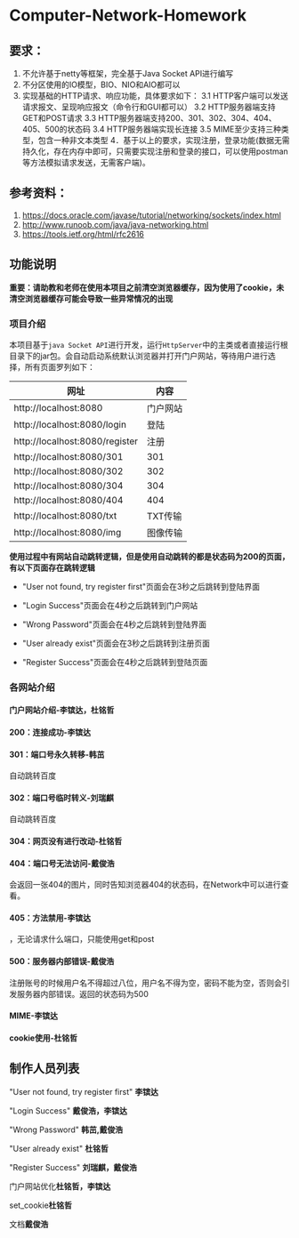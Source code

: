 # Computer-Network-Homework

## 要求： 
1. 不允许基于netty等框架，完全基于Java Socket API进行编写
2. 不分区使用的IO模型，BIO、NIO和AIO都可以
3. 实现基础的HTTP请求、响应功能，具体要求如下：
    3.1 HTTP客户端可以发送请求报文、呈现响应报文（命令行和GUI都可以）
    3.2 HTTP服务器端支持GET和POST请求
    3.3 HTTP服务器端支持200、301、302、304、404、405、500的状态码
    3.4 HTTP服务器端实现长连接
3.5 MIME至少支持三种类型，包含一种非文本类型
4．基于以上的要求，实现注册，登录功能(数据无需持久化，存在内存中即可，只需要实现注册和登录的接口，可以使用postman等方法模拟请求发送，无需客户端)。
## 参考资料：
1. https://docs.oracle.com/javase/tutorial/networking/sockets/index.html
2. http://www.runoob.com/java/java-networking.html
3. https://tools.ietf.org/html/rfc2616

## 功能说明

**重要：请助教和老师在使用本项目之前清空浏览器缓存，因为使用了cookie，未清空浏览器缓存可能会导致一些异常情况的出现**

### 项目介绍

本项目基于`java Socket API`进行开发，运行`HttpServer`中的主类或者直接运行根目录下的jar包。会自动启动系统默认浏览器并打开门户网站，等待用户进行选择，所有页面罗列如下：

| 网址                           | 内容     |
| ------------------------------ | -------- |
| http://localhost:8080          | 门户网站 |
| http://localhost:8080/login    | 登陆     |
| http://localhost:8080/register | 注册     |
| http://localhost:8080/301      | 301      |
| http://localhost:8080/302      | 302      |
| http://localhost:8080/304      | 304      |
| http://localhost:8080/404      | 404      |
| http://localhost:8080/txt      | TXT传输  |
| http://localhost:8080/img      | 图像传输 |

**使用过程中有网站自动跳转逻辑，但是使用自动跳转的都是状态码为200的页面，有以下页面存在跳转逻辑**

* "User not found, try register first"页面会在3秒之后跳转到登陆界面

* "Login Success"页面会在4秒之后跳转到门户网站

* "Wrong Password"页面会在4秒之后跳转到登陆界面

* "User already exist"页面会在3秒之后跳转到注册页面

* "Register Success"页面会在4秒之后跳转到登陆页面

### 各网站介绍

#### 门户网站介绍-李镔达，杜铭哲

#### 200：连接成功-李镔达

#### 301：端口号永久转移-韩茁

自动跳转百度

#### 302：端口号临时转义-刘瑞麒

自动跳转百度

#### 304：网页没有进行改动-杜铭哲

#### 404：端口号无法访问-戴俊浩

会返回一张404的图片，同时告知浏览器404的状态码，在Network中可以进行查看。

#### 405：方法禁用-李镔达

，无论请求什么端口，只能使用get和post 

#### 500：服务器内部错误-戴俊浩

注册账号的时候用户名不得超过八位，用户名不得为空，密码不能为空，否则会引发服务器内部错误。返回的状态码为500

#### MIME-李镔达

#### cookie使用-杜铭哲

## 制作人员列表

"User not found, try register first" **李镔达**

"Login Success" **戴俊浩，李镔达**

"Wrong Password" **韩茁,戴俊浩**

"User already exist" **杜铭哲**

"Register Success" **刘瑞麒，戴俊浩**

门户网站优化**杜铭哲，李镔达**

set_cookie**杜铭哲**

文档**戴俊浩**

